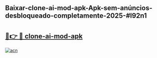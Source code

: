 ## Baixar-clone-ai-mod-apk-Apk-sem-anúncios-desbloqueado-completamente-2025-#l92n1

# <h2><a href="https://ainizakaria.my?title=clone-ai-mod-apk&ref=20M">🔗👉 🔴 clone-ai-mod-apk</a></h2>

[![acn](https://github.com/user-attachments/assets/0f9c940e-d8b0-45ae-aac7-cd30a18b3e1c)](https://ainizakaria.my?title=clone-ai-mod-apk&ref=20M)

